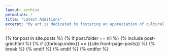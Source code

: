```yaml
---
layout: archive
permalink: /
title: "Latest Additions"
excerpt: "My art is dedicated to fostering an appreciation of cultural diversity."
---
```


<div class="tiles">
{% for post in site.posts %}
  {% if post.folder == nil %}
    {% include post-grid.html %}
    {% if {{forloop.index}} == {{site.front-page-posts}} %}
      {% break %}
    {% endif %}
  {% endif %}
{% endfor %}
</div><!-- /.tiles -->